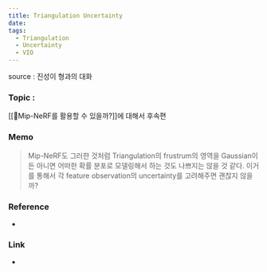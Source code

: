 ```yaml
---
title: Triangulation Uncertainty
date: 
tags:
  - Triangulation
  - Uncertainty
  - VIO
---
```

source : 진성이 형과의 대화
### Topic :
[[🎲Mip-NeRF를 활용할 수 있을까?]]에 대해서 후속편


### Memo
> Mip-NeRF도 그러한 것처럼 Triangulation의 frustrum의 영역을 Gaussian이든 아니면 어떠한 확률 분포로 모델링해서 하는 것도 나쁘지는 않을 것 같다.
> 이거를 통해서 각 feature observation의 uncertainty를 고려해주면 괜찮지 않을까?

### Reference
- 

### Link
- 
